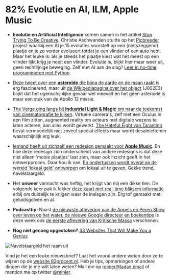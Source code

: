 # 82% Evolutie en AI, ILM, Apple Music


- **Evolutie en Artificial Intelligence** komen samen in het artikel [Stop Trying To Be Creative](http://fivethirtyeight.com/features/stop-trying-to-be-creative/). Christie Aschwanden stuitte op het  [Picbreeder](http://picbreeder.org) project waarbij een AI je 15 evoluties voorstelt op een (nietszeggend) plaatje en je zo verder evolueert totdat je een vlinder of een auto hebt. Maar het leuke is: als je steeds het plaatje kiest wat het meest op een vlinder lijkt krijg je nooit een vlinder. Evolutie is, blijkt hier maar weer uit, geen rechtlijnige beweging. Zelf met AI aan de slag? [Leer in no-time programmeren met Python](http://www.learnpython.org).

- [Deze tweet over een **asteroïde** die bijna de aarde en de maan raakt](https://twitter.com/SciencePorn/status/623477050372935680/photo/1) is erg fascinerend, maar uit [de Wikipediapagina over het object](https://en.wikipedia.org/wiki/J002E3) (J002E3) blijkt dat het ogenschijnlijke gevaar wel meevalt en het géén asteroïde is maar een stuk van de Apollo 12 missie.

- [The Verge ging langs bij **Industrial Light & Magic** om naar de toekomst van cinematografie te kijken](http://www.theverge.com/2015/8/13/9131805/ilm-ilmxlab-interview-virtual-reality-star-wars-movies). Virtuele camera's, zelf met een Oculus in een film zitten, augmented reality om acteurs met digitale wezens te laten acteren, aan alles wordt gewerkt. [The Hateful Eight van Tarantino](https://www.youtube.com/watch?v=gnRbXn4-Yis) bevat vermoedelijk niet zoveel special effects maar wordt desalniettemin waarschijnlijk erg leuk.

- [Iemand heeft uit zichzelf een redesign gemaakt voor **Apple Music**](https://medium.com/product-design-ux-ui/apple-music-redesign-part-1-526c4c4c4777). En hoe deze redesign zich onderscheidt van andere redesigns is dat deze niet alleen 'mooie plaatjes' laat zien, maar ook inzicht geeft in het ontwerpproces. Daar hou ik van. [En ondertussen wordt overal op de wereld 'lokaal geld' ontworpen](http://www.nytimes.com/2015/08/09/fashion/change-for-a-bowie-the-advent-of-artisanal-cash.html) om lokaal uit te geven. Gekke trend, navelstaargeld.

- Het **onweer** vannacht was heftig, het krijgt van mij een dikke tien. De volgende keer pak ik lekker [deze kaart met real-time bliksem informatie](http://www.lightningmaps.org/realtime?lang=nl) erbij om duidelijk te krijgen waar de inslagen zijn. Erg tof gemaakt met geluidsgolven en al.

- **Podcasttip:** Naast [de nieuwste aflevering van de Appels en Peren Show over leven op het water, de nieuwe Google directeur en boekentips](http://appelsenperenshow.nl/aflevering/2015/8/12/112-dikke-zoekmachine-marge-op-je-moon-conspiracy-adblocker) is deze week ook [de eerste aflevering van Kritische Massa](http://kritischemassa.com/hans-de-zwart-bits-of-freedom-over-the-big-lebowski-zelforganiserend-leren-privacy-activisme-en-meer/) verschenen.  

- **Nog niet genoeg opgestoken?** [33 Websites That Will Make You a Genius](https://medium.com/keep-learning-keep-growing/33-websites-that-will-make-you-a-genius-53c5114c1d3d)

![Navelstaargeld het raam uit](http://media.giphy.com/media/PMPwpWrGFLu80/giphy.gif)

Vind je het een leuke nieuwsbrief? Laat het vooral andere weten door ze te wijzen op de [website 82procent.nl](http://82procent.nl). Heb je tips, opmerkingen of andere dingen die je me wilt laten weten? Mail me op reinier@ladan.email of mention me op twitter [@reinier](https://twitter.com/reinier). 